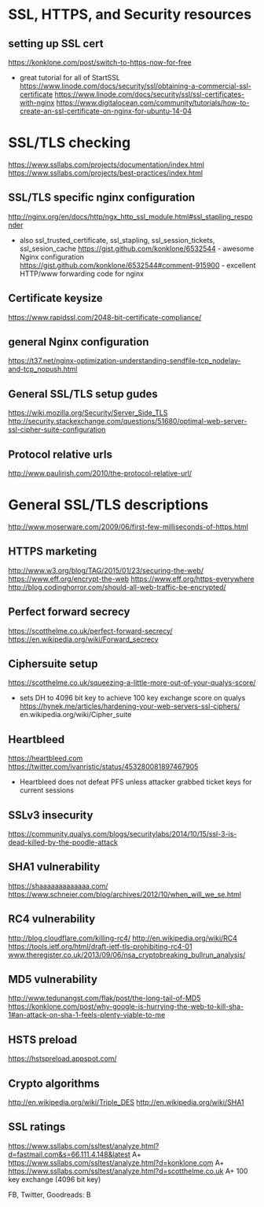 # SSL, HTTPS, and Security resources

## setting up SSL cert
https://konklone.com/post/switch-to-https-now-for-free
 - great tutorial for all of StartSSL
https://www.linode.com/docs/security/ssl/obtaining-a-commercial-ssl-certificate
https://www.linode.com/docs/security/ssl/ssl-certificates-with-nginx
https://www.digitalocean.com/community/tutorials/how-to-create-an-ssl-certificate-on-nginx-for-ubuntu-14-04

# SSL/TLS checking
https://www.ssllabs.com/projects/documentation/index.html
https://www.ssllabs.com/projects/best-practices/index.html

## SSL/TLS specific nginx configuration
http://nginx.org/en/docs/http/ngx_http_ssl_module.html#ssl_stapling_responder
  - also ssl_trusted_certificate, ssl_stapling, ssl_session_tickets, ssl_sesion_cache
https://gist.github.com/konklone/6532544 - awesome Nginx configuration
https://gist.github.com/konklone/6532544#comment-915900 - excellent HTTP/www forwarding code for nginx

## Certificate keysize
https://www.rapidssl.com/2048-bit-certificate-compliance/

## general Nginx configuration
https://t37.net/nginx-optimization-understanding-sendfile-tcp_nodelay-and-tcp_nopush.html

## General SSL/TLS setup gudes
https://wiki.mozilla.org/Security/Server_Side_TLS
http://security.stackexchange.com/questions/51680/optimal-web-server-ssl-cipher-suite-configuration

## Protocol relative urls
http://www.paulirish.com/2010/the-protocol-relative-url/

# General SSL/TLS descriptions
http://www.moserware.com/2009/06/first-few-milliseconds-of-https.html

## HTTPS marketing
http://www.w3.org/blog/TAG/2015/01/23/securing-the-web/
https://www.eff.org/encrypt-the-web
https://www.eff.org/https-everywhere
http://blog.codinghorror.com/should-all-web-traffic-be-encrypted/

## Perfect forward secrecy
https://scotthelme.co.uk/perfect-forward-secrecy/
https://en.wikipedia.org/wiki/Forward_secrecy

## Ciphersuite setup
https://scotthelme.co.uk/squeezing-a-little-more-out-of-your-qualys-score/
  - sets DH to 4096 bit key to achieve 100 key exchange score on qualys
https://hynek.me/articles/hardening-your-web-servers-ssl-ciphers/
en.wikipedia.org/wiki/Cipher_suite

## Heartbleed
https://heartbleed.com
https://twitter.com/ivanristic/status/453280081897467905
  - Heartbleed does not defeat PFS unless attacker grabbed ticket keys for current sessions

## SSLv3 insecurity
https://community.qualys.com/blogs/securitylabs/2014/10/15/ssl-3-is-dead-killed-by-the-poodle-attack

## SHA1 vulnerability
https://shaaaaaaaaaaaaa.com/
https://www.schneier.com/blog/archives/2012/10/when_will_we_se.html

## RC4 vulnerability
http://blog.cloudflare.com/killing-rc4/
http://en.wikipedia.org/wiki/RC4
https://tools.ietf.org/html/draft-ietf-tls-prohibiting-rc4-01
www.theregister.co.uk/2013/09/06/nsa_cryptobreaking_bullrun_analysis/

## MD5 vulnerability
http://www.tedunangst.com/flak/post/the-long-tail-of-MD5
https://konklone.com/post/why-google-is-hurrying-the-web-to-kill-sha-1#an-attack-on-sha-1-feels-plenty-viable-to-me

## HSTS preload
https://hstspreload.appspot.com/

## Crypto algorithms
http://en.wikipedia.org/wiki/Triple_DES
http://en.wikipedia.org/wiki/SHA1

## SSL ratings
https://www.ssllabs.com/ssltest/analyze.html?d=fastmail.com&s=66.111.4.148&latest A+
https://www.ssllabs.com/ssltest/analyze.html?d=konklone.com A+
https://www.ssllabs.com/ssltest/analyze.html?d=scotthelme.co.uk A+ 100 key exchange (4096 bit key)

FB, Twitter, Goodreads: B

